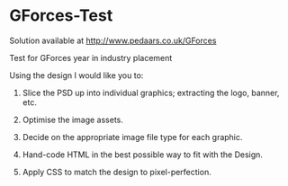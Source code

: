 # GForces-Test

Solution available at http://www.pedaars.co.uk/GForces

Test for GForces year in industry placement

 Using the design I would like you to:
 
1. Slice the PSD up into individual graphics; extracting the logo, banner, etc.

2. Optimise the image assets.

3. Decide on the appropriate image file type for each graphic.

4. Hand-code HTML in the best possible way to fit with the Design.

5. Apply CSS to match the design to pixel-perfection.
